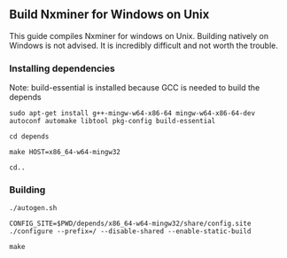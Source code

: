 ## Build Nxminer for Windows on Unix

This guide compiles Nxminer for windows on Unix. Building natively on Windows is not advised. It is incredibly difficult and not worth the trouble.

### Installing dependencies

Note: build-essential is installed because GCC is needed to build the depends

```
sudo apt-get install g++-mingw-w64-x86-64 mingw-w64-x86-64-dev autoconf automake libtool pkg-config build-essential

cd depends

make HOST=x86_64-w64-mingw32

cd..
```

### Building

```
./autogen.sh

CONFIG_SITE=$PWD/depends/x86_64-w64-mingw32/share/config.site ./configure --prefix=/ --disable-shared --enable-static-build

make
```
